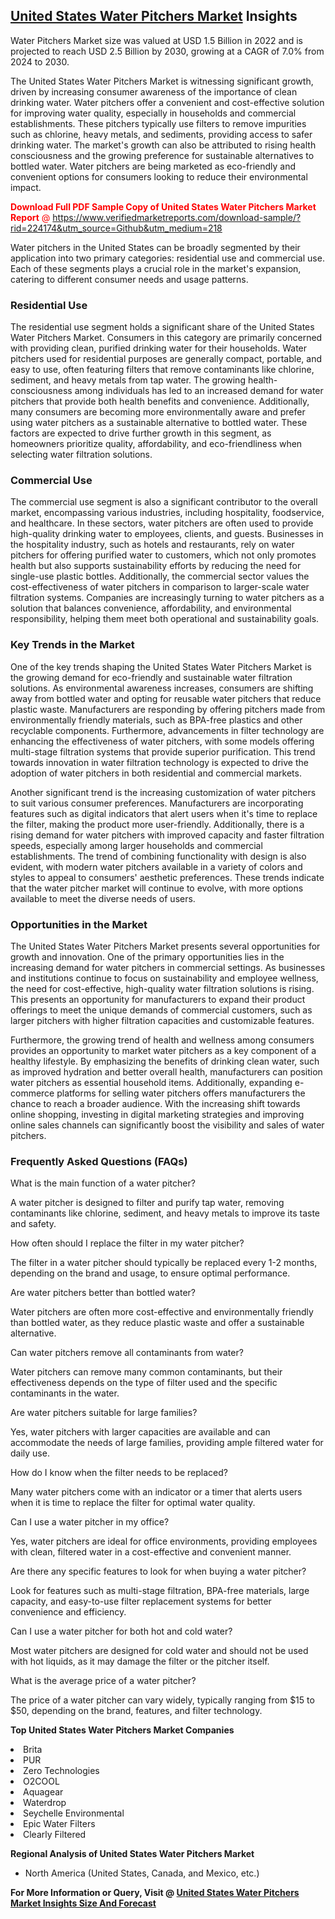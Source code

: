 <h2><a href="https://www.verifiedmarketreports.com/download-sample/?rid=224174&amp;utm_source=Github&amp;utm_medium=218" target="_blank">United States Water Pitchers Market</a> Insights</h2><p>Water Pitchers Market size was valued at USD 1.5 Billion in 2022 and is projected to reach USD 2.5 Billion by 2030, growing at a CAGR of 7.0% from 2024 to 2030.</p><p> <p>The United States Water Pitchers Market is witnessing significant growth, driven by increasing consumer awareness of the importance of clean drinking water. Water pitchers offer a convenient and cost-effective solution for improving water quality, especially in households and commercial establishments. These pitchers typically use filters to remove impurities such as chlorine, heavy metals, and sediments, providing access to safer drinking water. The market's growth can also be attributed to rising health consciousness and the growing preference for sustainable alternatives to bottled water. Water pitchers are being marketed as eco-friendly and convenient options for consumers looking to reduce their environmental impact.</p> <p><p><span class=""><span style="color: #ff0000;"><strong>Download Full PDF Sample Copy of United States Water Pitchers Market Report</strong> @ </span><a href="https://www.verifiedmarketreports.com/download-sample/?rid=224174&amp;utm_source=Github&amp;utm_medium=218" target="_blank">https://www.verifiedmarketreports.com/download-sample/?rid=224174&amp;utm_source=Github&amp;utm_medium=218</a></span></p></p> <p>Water pitchers in the United States can be broadly segmented by their application into two primary categories: residential use and commercial use. Each of these segments plays a crucial role in the market's expansion, catering to different consumer needs and usage patterns.</p> <h3>Residential Use</h3> <p>The residential use segment holds a significant share of the United States Water Pitchers Market. Consumers in this category are primarily concerned with providing clean, purified drinking water for their households. Water pitchers used for residential purposes are generally compact, portable, and easy to use, often featuring filters that remove contaminants like chlorine, sediment, and heavy metals from tap water. The growing health-consciousness among individuals has led to an increased demand for water pitchers that provide both health benefits and convenience. Additionally, many consumers are becoming more environmentally aware and prefer using water pitchers as a sustainable alternative to bottled water. These factors are expected to drive further growth in this segment, as homeowners prioritize quality, affordability, and eco-friendliness when selecting water filtration solutions.</p> <h3>Commercial Use</h3> <p>The commercial use segment is also a significant contributor to the overall market, encompassing various industries, including hospitality, foodservice, and healthcare. In these sectors, water pitchers are often used to provide high-quality drinking water to employees, clients, and guests. Businesses in the hospitality industry, such as hotels and restaurants, rely on water pitchers for offering purified water to customers, which not only promotes health but also supports sustainability efforts by reducing the need for single-use plastic bottles. Additionally, the commercial sector values the cost-effectiveness of water pitchers in comparison to larger-scale water filtration systems. Companies are increasingly turning to water pitchers as a solution that balances convenience, affordability, and environmental responsibility, helping them meet both operational and sustainability goals.</p> <h3>Key Trends in the Market</h3> <p>One of the key trends shaping the United States Water Pitchers Market is the growing demand for eco-friendly and sustainable water filtration solutions. As environmental awareness increases, consumers are shifting away from bottled water and opting for reusable water pitchers that reduce plastic waste. Manufacturers are responding by offering pitchers made from environmentally friendly materials, such as BPA-free plastics and other recyclable components. Furthermore, advancements in filter technology are enhancing the effectiveness of water pitchers, with some models offering multi-stage filtration systems that provide superior purification. This trend towards innovation in water filtration technology is expected to drive the adoption of water pitchers in both residential and commercial markets.</p> <p>Another significant trend is the increasing customization of water pitchers to suit various consumer preferences. Manufacturers are incorporating features such as digital indicators that alert users when it's time to replace the filter, making the product more user-friendly. Additionally, there is a rising demand for water pitchers with improved capacity and faster filtration speeds, especially among larger households and commercial establishments. The trend of combining functionality with design is also evident, with modern water pitchers available in a variety of colors and styles to appeal to consumers' aesthetic preferences. These trends indicate that the water pitcher market will continue to evolve, with more options available to meet the diverse needs of users.</p> <h3>Opportunities in the Market</h3> <p>The United States Water Pitchers Market presents several opportunities for growth and innovation. One of the primary opportunities lies in the increasing demand for water pitchers in commercial settings. As businesses and institutions continue to focus on sustainability and employee wellness, the need for cost-effective, high-quality water filtration solutions is rising. This presents an opportunity for manufacturers to expand their product offerings to meet the unique demands of commercial customers, such as larger pitchers with higher filtration capacities and customizable features.</p> <p>Furthermore, the growing trend of health and wellness among consumers provides an opportunity to market water pitchers as a key component of a healthy lifestyle. By emphasizing the benefits of drinking clean water, such as improved hydration and better overall health, manufacturers can position water pitchers as essential household items. Additionally, expanding e-commerce platforms for selling water pitchers offers manufacturers the chance to reach a broader audience. With the increasing shift towards online shopping, investing in digital marketing strategies and improving online sales channels can significantly boost the visibility and sales of water pitchers.</p> <h3>Frequently Asked Questions (FAQs)</h3> <p>What is the main function of a water pitcher?</p> <p>A water pitcher is designed to filter and purify tap water, removing contaminants like chlorine, sediment, and heavy metals to improve its taste and safety.</p> <p>How often should I replace the filter in my water pitcher?</p> <p>The filter in a water pitcher should typically be replaced every 1-2 months, depending on the brand and usage, to ensure optimal performance.</p> <p>Are water pitchers better than bottled water?</p> <p>Water pitchers are often more cost-effective and environmentally friendly than bottled water, as they reduce plastic waste and offer a sustainable alternative.</p> <p>Can water pitchers remove all contaminants from water?</p> <p>Water pitchers can remove many common contaminants, but their effectiveness depends on the type of filter used and the specific contaminants in the water.</p> <p>Are water pitchers suitable for large families?</p> <p>Yes, water pitchers with larger capacities are available and can accommodate the needs of large families, providing ample filtered water for daily use.</p> <p>How do I know when the filter needs to be replaced?</p> <p>Many water pitchers come with an indicator or a timer that alerts users when it is time to replace the filter for optimal water quality.</p> <p>Can I use a water pitcher in my office?</p> <p>Yes, water pitchers are ideal for office environments, providing employees with clean, filtered water in a cost-effective and convenient manner.</p> <p>Are there any specific features to look for when buying a water pitcher?</p> <p>Look for features such as multi-stage filtration, BPA-free materials, large capacity, and easy-to-use filter replacement systems for better convenience and efficiency.</p> <p>Can I use a water pitcher for both hot and cold water?</p> <p>Most water pitchers are designed for cold water and should not be used with hot liquids, as it may damage the filter or the pitcher itself.</p> <p>What is the average price of a water pitcher?</p> <p>The price of a water pitcher can vary widely, typically ranging from $15 to $50, depending on the brand, features, and filter technology.</p> </p><p><strong>Top United States Water Pitchers Market Companies</strong></p><div data-test-id=""><p><li>Brita</li><li> PUR</li><li> Zero Technologies</li><li> O2COOL</li><li> Aquagear</li><li> Waterdrop</li><li> Seychelle Environmental</li><li> Epic Water Filters</li><li> Clearly Filtered</li></p><div><strong>Regional Analysis of&nbsp;United States Water Pitchers Market</strong></div><ul><li dir="ltr"><p dir="ltr">North America&nbsp;(United States, Canada, and Mexico, etc.)</p></li></ul><p><strong>For More Information or Query, Visit @&nbsp;</strong><strong><a href="https://www.verifiedmarketreports.com/product/water-pitchers-market/?utm_source=Github&amp;utm_medium=218" target="_blank">United States Water Pitchers Market Insights Size And Forecast</a></strong></p></div>
